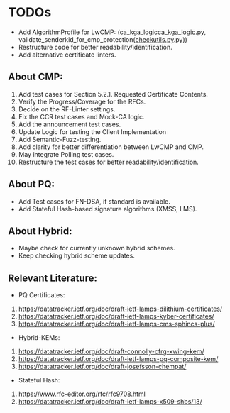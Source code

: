 <!--
SPDX-FileCopyrightText: Copyright 2024 Siemens AG

SPDX-License-Identifier: Apache-2.0
-->

# TODOs 
- Add AlgorithmProfile for LwCMP:
  (ca_kga_logic[ca_kga_logic.py](resources/ca_kga_logic.py),
  validate_senderkid_for_cmp_protection([checkutils.py](resources/checkutils.py).py))
- Restructure code for better readability/identification.
- Add alternative certificate linters.


## About CMP:
1. Add test cases for Section 5.2.1. Requested
   Certificate Contents.
2. Verify the Progress/Coverage for the RFCs.
3. Decide on the RF-Linter settings.
4. Fix the CCR test cases and Mock-CA logic.
5. Add the announcement test cases.
6. Update Logic for testing the Client Implementation
7. Add Semantic-Fuzz-testing.
8. Add clarity for better differentiation between LwCMP and CMP.
9. May integrate Polling test cases.
10. Restructure the test cases for better readability/identification.


## About PQ:

- Add Test cases for FN-DSA, if standard is available.
- Add Stateful Hash-based signature algorithms (XMSS, LMS).

## About Hybrid:

- Maybe check for currently unknown hybrid schemes.
- Keep checking hybrid scheme updates.


## Relevant Literature:


- PQ Certificates:

1. https://datatracker.ietf.org/doc/draft-ietf-lamps-dilithium-certificates/
2. https://datatracker.ietf.org/doc/draft-ietf-lamps-kyber-certificates/
3. https://datatracker.ietf.org/doc/draft-ietf-lamps-cms-sphincs-plus/

- Hybrid-KEMs:
1. https://datatracker.ietf.org/doc/draft-connolly-cfrg-xwing-kem/
2. https://datatracker.ietf.org/doc/draft-ietf-lamps-pq-composite-kem/
3. https://datatracker.ietf.org/doc/draft-josefsson-chempat/


- Stateful Hash:
1. https://www.rfc-editor.org/rfc/rfc9708.html
2. https://datatracker.ietf.org/doc/draft-ietf-lamps-x509-shbs/13/
